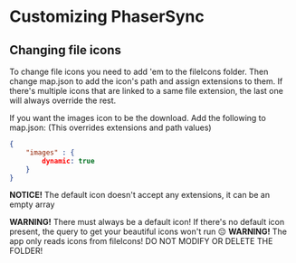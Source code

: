 # Customizing PhaserSync

## Changing file icons

To change file icons you need to add 'em to the fileIcons folder.
Then change map.json to add the icon's path and assign extensions to them.
If there's multiple icons that are linked to a same file extension, the last one will always override the rest. 

If you want the images icon to be the download. Add the following to map.json:
(This overrides extensions and path values)

```json
{
    "images" : {
        dynamic: true
    }
}
```

**NOTICE!** The default icon doesn't accept any extensions, it can be an empty array

**WARNING!** There must always be a default icon! If there's no default icon present, the query to get your beautiful icons won't run 😔
**WARNING!** The app only reads icons from fileIcons! DO NOT MODIFY OR DELETE THE FOLDER!


